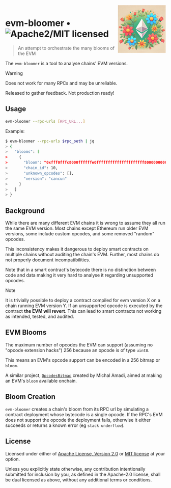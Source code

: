<img align="right" width="150" height="150" top="100" src="./assets/logo.png">

# evm-bloomer • ![Apache2/MIT licensed][license-shield]

> An attempt to orchestrate the many blooms of the EVM

The `evm-bloomer` is a tool to analyse chains' EVM versions.

> [!WARNING]
> Does not work for many RPCs and may be unreliable.
>
> Released to gather feedback. Not production ready!

## Usage

```sh
evm-bloomer --rpc-urls [RPC_URL...]
```

Example:
```sh
$ evm-bloomer --rpc-urls $rpc_oeth | jq
> {
>   "blooms": [
>     {
>       "bloom": "0xfff0fffc8000ffffffe0fffffffffffffffffffff8000000000000000000fc27",
>       "chain_id": 10,
>       "unknown_opcodes": [],
>       "version": "cancun"
>     }
>   ]
> }
```

## Background

While there are many different EVM chains it is wrong to assume they all run the same EVM version.
Most chains except Ethereum run older EVM versions, some include custom opcodes, and some removed
"random" opcodes.

This inconsistency makes it dangerous to deploy smart contracts on multiple chains without auditing
the chain's EVM. Further, most chains do not properly document incompatibilities.

Note that in a smart contract's bytecode there is no distinction between code and data making it
very hard to analyse it regarding unsupported opcodes.

> [!NOTE]
> It is trivially possible to deploy a contract compiled for evm version X on a chain running
> EVM version Y. If an unsupported opcode is executed by the contract __the EVM will revert__.
> This can lead to smart contracts not working as intended, tested, and audited.

## EVM Blooms

The maximum number of opcodes the EVM can support (assuming no "opcode extension hacks")
256 because an opcode is of type `uint8`.

This means an EVM's opcode support can be encoded in a 256 bitmap or `bloom`.

A similar project, [`OpcodesBitmap`](https://github.com/AmadiMichael/OpcodesBitmap/blob/main/src/OpcodesBitmap.sol) created by Michal Amadi, aimed at making an EVM's `bloom` available onchain.

## Bloom Creation

`evm-bloomer` creates a chain's bloom from its RPC url by simulating a contract deployment whose
bytecode is a single opcode. If the RPC's EVM does not support the opcode the deployment fails,
otherwise it either succeeds or returns a known error (eg `stack underflow`).

## License

Licensed under either of <a href="LICENSE-APACHE">Apache License, Version 2.0</a> or <a href="LICENSE-MIT">MIT license</a> at your option.

Unless you explicitly state otherwise, any contribution intentionally submitted for inclusion by you, as defined in the Apache-2.0 license, shall be dual licensed as above, without any additional terms or conditions.

<!--- Shields -->
[license-shield]: https://img.shields.io/badge/license-Apache2.0/MIT-blue.svg
